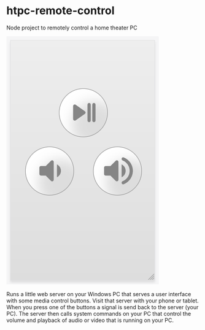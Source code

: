 # htpc-remote-control
Node project to remotely control a home theater PC

![Remote Control](public/assets/remote-control.png)

Runs a little web server on your Windows PC that serves a user interface with some media control buttons. Visit that server with your phone or tablet. When you press one of the buttons a signal is send back to the server (your PC). The server then calls system commands on your PC that control the volume and playback of audio or video that is running on your PC. 
